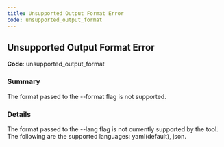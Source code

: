 ```yaml
---
title: Unsupported Output Format Error
code: unsupported_output_format
---
```


## Unsupported Output Format Error

**Code**: unsupported_output_format

### Summary

The format passed to the --format flag is not supported.

### Details

The format passed to the --lang flag is not currently supported by the tool.
The following are the supported languages: yaml(default), json.

